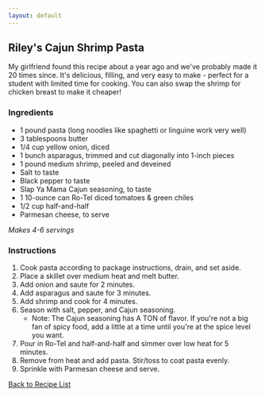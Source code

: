 ```yaml
---
layout: default
---
```


## Riley's Cajun Shrimp Pasta
<!-- Name: Riley Knox
     Github: riley-knox
-->
My girlfriend found this recipe about a year ago and we've probably made it 20 times since. It's delicious, filling, and very easy to make - perfect for a student with limited time for cooking. You can also swap the shrimp for chicken breast to make it cheaper!

### Ingredients
- 1 pound pasta (long noodles like spaghetti or linguine work very well)
- 3 tablespoons butter
- 1/4 cup yellow onion, diced
- 1 bunch asparagus, trimmed and cut diagonally into 1-inch pieces
- 1 pound medium shrimp, peeled and deveined
- Salt to taste
- Black pepper to taste
- Slap Ya Mama Cajun seasoning, to taste
- 1 10-ounce can Ro-Tel diced tomatoes & green chiles
- 1/2 cup half-and-half
- Parmesan cheese, to serve

*Makes 4-6 servings*

### Instructions
1. Cook pasta according to package instructions, drain, and set aside.
2. Place a skillet over medium heat and melt butter.
3. Add onion and saute for 2 minutes.
4. Add asparagus and saute for 3 minutes.
5. Add shrimp and cook for 4 minutes.
6. Season with salt, pepper, and Cajun seasoning. <br>
    - Note: The Cajun seasoning has A TON of flavor. If you're not a big fan of spicy food, add a little at a time until you're at the spice level you want.
7. Pour in Ro-Tel and half-and-half and simmer  over low heat for 5 minutes.
8. Remove from heat and add pasta. Stir/toss to coat pasta evenly.
9. Sprinkle with Parmesan cheese and serve.

[Back to Recipe List](../)
